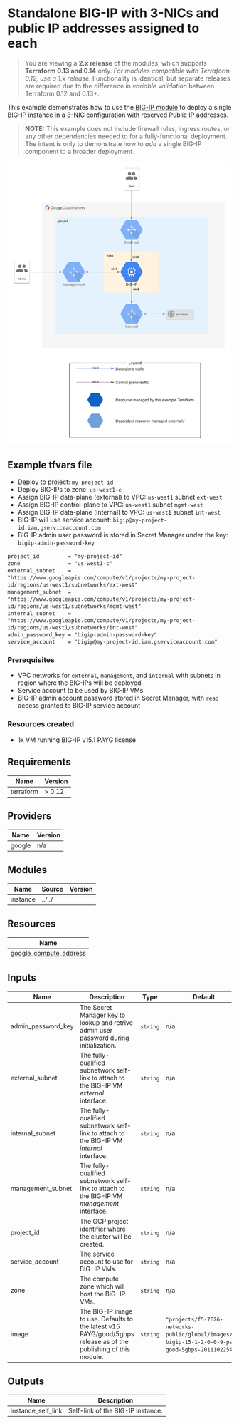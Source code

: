 # Standalone BIG-IP with 3-NICs and public IP addresses assigned to each

> You are viewing a **2.x release** of the modules, which supports
> **Terraform 0.13 and 0.14** only. *For modules compatible with Terraform 0.12,
> use a 1.x release.* Functionality is identical, but separate releases are
> required due to the difference in *variable validation* between Terraform 0.12
> and 0.13+.

This example demonstrates how to use the
[BIG-IP module](https://registry.terraform.io/modules/memes/f5-bigip/google/latest)
to deploy a single BIG-IP instance in a 3-NIC configuration with reserved Public
IP addresses.

> **NOTE:** This example does not include firewall rules, ingress routes, or any
> other dependencies needed to for a fully-functional deployment. The intent is
> only to demonstrate how to *add* a single BIG-IP component to a broader
> deployment.

![standalone-3nic](standalone-3nic.png)

<!-- spell-checker: ignore tfvars gserviceaccount mgmt bigip -->
## Example tfvars file

* Deploy to project: `my-project-id`
* Deploy BIG-IPs to zone: `us-west1-c`
* Assign BIG-IP data-plane (external) to VPC: `us-west1` subnet `ext-west`
* Assign BIG-IP control-plane to VPC: `us-west1` subnet `mgmt-west`
* Assign BIG-IP data-plane (internal) to VPC: `us-west1` subnet `int-west`
* BIG-IP will use service account: `bigip@my-project-id.iam.gserviceaccount.com`
* BIG-IP admin user password is stored in Secret Manager under the key:
  `bigip-admin-password-key`

<!-- spell-checker: disable -->
```hcl
project_id         = "my-project-id"
zone               = "us-west1-c"
external_subnet    = "https://www.googleapis.com/compute/v1/projects/my-project-id/regions/us-west1/subnetworks/ext-west"
management_subnet  = "https://www.googleapis.com/compute/v1/projects/my-project-id/regions/us-west1/subnetworks/mgmt-west"
internal_subnet    = "https://www.googleapis.com/compute/v1/projects/my-project-id/regions/us-west1/subnetworks/int-west"
admin_password_key = "bigip-admin-password-key"
service_account    = "bigip@my-project-id.iam.gserviceaccount.com"
```
<!-- spell-checker: enable -->

### Prerequisites

* VPC networks for `external`, `management`, and `internal` with subnets in
  region where the BIG-IPs will be deployed
* Service account to be used by BIG-IP VMs
* BIG-IP admin account password stored in Secret Manager, with `read` access
  granted to BIG-IP service account

### Resources created

<!-- spell-checker: ignore payg -->
* 1x VM running BIG-IP v15.1 PAYG license

<!-- spell-checker:ignore markdownlint -->
<!-- markdownlint-disable MD033 MD034-->
<!-- BEGINNING OF PRE-COMMIT-TERRAFORM DOCS HOOK -->
## Requirements

| Name | Version |
|------|---------|
| terraform | > 0.12 |

## Providers

| Name | Version |
|------|---------|
| google | n/a |

## Modules

| Name | Source | Version |
|------|--------|---------|
| instance | ../../ |  |

## Resources

| Name |
|------|
| [google_compute_address](https://registry.terraform.io/providers/hashicorp/google/latest/docs/resources/compute_address) |

## Inputs

| Name | Description | Type | Default | Required |
|------|-------------|------|---------|:--------:|
| admin\_password\_key | The Secret Manager key to lookup and retrive admin user password during<br>initialization. | `string` | n/a | yes |
| external\_subnet | The fully-qualified subnetwork self-link to attach to the BIG-IP VM *external*<br>interface. | `string` | n/a | yes |
| internal\_subnet | The fully-qualified subnetwork self-link to attach to the BIG-IP VM *internal*<br>interface. | `string` | n/a | yes |
| management\_subnet | The fully-qualified subnetwork self-link to attach to the BIG-IP VM *management*<br>interface. | `string` | n/a | yes |
| project\_id | The GCP project identifier where the cluster will be created. | `string` | n/a | yes |
| service\_account | The service account to use for BIG-IP VMs. | `string` | n/a | yes |
| zone | The compute zone which will host the BIG-IP VMs. | `string` | n/a | yes |
| image | The BIG-IP image to use. Defaults to the latest v15 PAYG/good/5gbps<br>release as of the publishing of this module. | `string` | `"projects/f5-7626-networks-public/global/images/f5-bigip-15-1-2-0-0-9-payg-good-5gbps-201110225418"` | no |

## Outputs

| Name | Description |
|------|-------------|
| instance\_self\_link | Self-link of the BIG-IP instance. |
<!-- END OF PRE-COMMIT-TERRAFORM DOCS HOOK -->
<!-- markdownlint-enable MD033 MD034 -->
